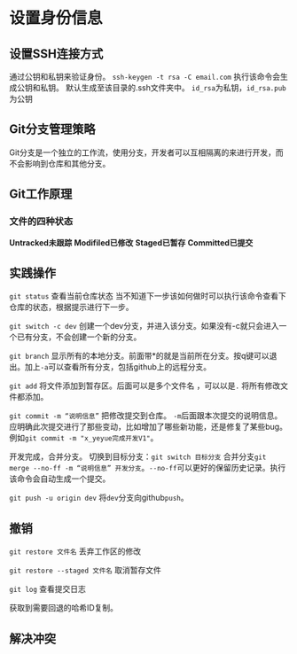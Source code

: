 # 设置身份信息

## 设置SSH连接方式

通过公钥和私钥来验证身份。
`ssh-keygen -t rsa -C email.com`
执行该命令会生成公钥和私钥。
默认生成至该目录的.ssh文件夹中。
`id_rsa`为私钥，`id_rsa.pub`为公钥

## Git分支管理策略

Git分支是一个独立的工作流，使用分支，开发者可以互相隔离的来进行开发，而不会影响到仓库和其他分支。

## Git工作原理

### 文件的四种状态

**Untracked未跟踪**
**Modifiled已修改**
**Staged已暂存**
**Committed已提交**

## 实践操作

`git status` 查看当前仓库状态
当不知道下一步该如何做时可以执行该命令查看下仓库的状态，根据提示进行下一步。

`git switch -c dev` 创建一个dev分支，并进入该分支。如果没有-c就只会进入一个已有分支，不会创建一个新的分支。

`git branch` 显示所有的本地分支。前面带*的就是当前所在分支。按q键可以退出。加上`-a`可以查看所有分支，包括github上的远程分支。

`git add` 将文件添加到暂存区。后面可以是多个文件名  ，可以以是`.` 将所有修改文件都添加。

`git commit -m “说明信息”` 把修改提交到仓库。 `-m`后面跟本次提交的说明信息。应明确此次提交进行了那些变动，比如增加了哪些新功能，还是修复了某些bug。例如`git commit -m "x_yeyue完成开发V1"`。

开发完成，合并分支。
切换到目标分支：`git switch 目标分支`
合并分支`git merge --no-ff -m “说明信息” 开发分支`。`--no-ff`可以更好的保留历史记录。执行该命令会自动生成一个提交。

`git push -u origin dev` 将`dev`分支向github`push`。

## 撤销

`git restore 文件名` 丢弃工作区的修改

`git restore --staged 文件名`  取消暂存文件

`git log` 查看提交日志

获取到需要回退的哈希ID复制。


## 解决冲突

